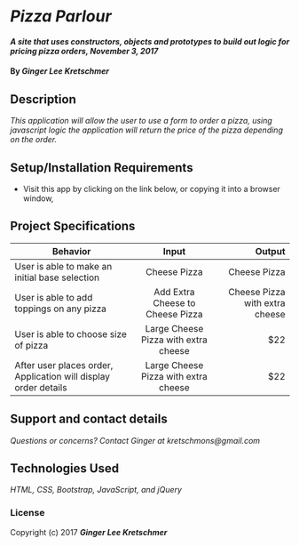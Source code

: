 # _Pizza Parlour_

#### _A site that uses constructors, objects and prototypes to build out logic for pricing pizza orders, November 3, 2017_

#### By _**Ginger Lee Kretschmer**_

## Description

_This application will allow the user to use a form to order a pizza, using javascript logic the application will return the price of the pizza depending on the order._

## Setup/Installation Requirements

* Visit this app by clicking on the link below, or copying it into a browser window,

## Project Specifications

| Behavior   |      Input      |  Output |
|----------|:-------------:|------:|
| User is able to make an initial base selection |  Cheese Pizza | Cheese Pizza |
| User is able to add toppings on any pizza  | Add Extra Cheese to Cheese Pizza |   Cheese Pizza with extra cheese |
| User is able to choose size of pizza  | Large Cheese Pizza with extra cheese |  $22  |
| After user places order, Application will display order details  | Large Cheese Pizza with extra cheese |  $22  |


## Support and contact details

_Questions or concerns? Contact Ginger at kretschmons@gmail.com_

## Technologies Used

_HTML, CSS, Bootstrap, JavaScript, and jQuery_

### License

Copyright (c) 2017 **_Ginger Lee Kretschmer_**
